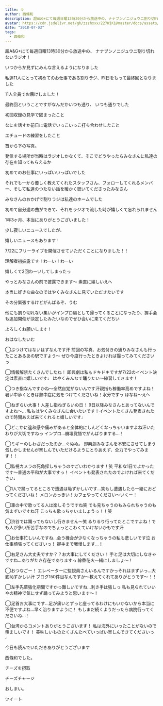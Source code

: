 ```yaml
---
title: ラ
author: 西條和
description: 超A&G+にて毎週日曜13時30分から放送中の、ナナブンノニジュウニ割り切れないラジオ！いつからか見ずにみんな言えるようになりました私達11人にとって初めてのお仕事である...
avatar: https://cdn.jsdelivr.net/gh/zzzhxxx/227WiKi@master/docs/assets/photo/avatar/nagomi.jpg
date: "2018-07-03"
tags:
  - 西條和
---
```















超A&G+にて毎週日曜13時30分から放送中の、
ナナブンノニジュウニ割り切れないラジオ！













いつからか見ずにみんな言えるようになりました









私達11人にとって初めてのお仕事である割りラジ、昨日をもって最終回となりました









11人全員でお届けしました！











最終回ということですがなんだかいつも通り、
いつも通りでした












初回収録の見学で固まったこと






なにを話すか前日に電話でいっこいっこ打ち合わせしたこと





エチュードの練習をしたこと








首から下の写真。














発信する場所が当時はラジオしかなくて、そこでどうやったらみなさんに私達の存在を知ってもらえるか











初めてのお仕事にいっぱいいっぱいでした













それでも一から優しく教えてくれたスタッフさん、フォローしてくれるメンバー、そして私達のつたない話を暖かく聴いてくださったみなさん

















みなさんのおかげで割りラジは私達のホームでした














初めて自分達の曲ができて、それをラジオで流した時が嬉しくて忘れられません











1年3ヶ月、本当にありがとうございました！












少し寂しいニュースでしたが、









嬉しいニュースもあります！













7/22にフリーライブを開催させていただくことになりました！！









理解者初披露です！わーい！わーい










嬉しくて2回わーいしてしまったっ








やっとみなさんの前で披露できます〜
素直に嬉しいえへ










本当に好きな曲なのではやくみなさんに見ていただきたいです










その分緊張するけどがんばるぞ、うむ











他にも割り切れない集いがインプロ編として帰ってくることになったり、握手会も追加開催が決定したみたいなのでぜひ会いに来てくだちい













よろしくお願いします！










おはなしたいむ



◯ぶつけてはないはずなんです汗
前回の写真、お気付きの通りみなさんも行ったことあるあの駅ですよう〜
ぜひ今度行ったときよければ撮ってみてくださいっ





◯情報解禁たくさんでしたね！
即興劇は私もドキドキですが7/22のイベント決定は素直に嬉しいです♩
はやくみんなで踊りたい〜練習してきます！






◯つき指なんですかね〜全然自覚がないんです汗親指も稼働率高めですよね！
暑い中歩くときは熱中症に気をつけてくださいね！水分ですっ
ほなね〜えへ





◯ねぎらい大事！人差し指ねぎらいの日！
9日以降みなさんとあってないんですよね〜…
私もはやくみなさんに会いたいです！イベントたくさん発表されたので時間あえば来てくれると嬉しいです♩







◯どこかに違和感や痛みがあると全体的にしんどくなっちゃいますよね汗いたわりが大切ですねっ
インプロ…崩壊覚悟でがんばりまする…！







◯ミギーのしわざだったのか…ぐぬぬ。
即興劇みなさんを不安にさせてしまう気しかしませんが楽しんでいただけるようにとりあえず、全力でやってみます！！





◯監視カメラの死角探しちゃうのすごいわかります！笑
平和な1日でよかったです〜普通の平和が大事ですっ！
イベントも発表されたのでよければ来てください♩







◯1人で踊ってるところで遭遇は恥ずかしいです…笑もし遭遇したら一緒におどってくださいね！
メロンおっきい！カフェやってください〜いくー！






◯車の中で歌ってる人は楽しそうですね笑
でも見ちゃうのもみられちゃうのも気まずいですね汗
こっちも歌っちゃいましょうっ！！笑





◯渋谷では踊ってもないし行きません〜笑
るりるり行ってたとこですよね！でも人が多い所苦手なのでちょっとこわくていけないかもです汗






◯お仕事忙しいんですね…会う機会が少なくなっちゃうの私も悲しいです泣
お仕事頑張ってくださいっ！
握手まで我慢します…！








◯右足さん大丈夫ですか？？お大事にしてください！
手と足は大切にしなきゃですね…ありがたき存在でありますっ
線香花火一緒にしましょ〜！







◯おつなごー！
エレベーターに監視員さんいるんですかっそれはまずいっ…大変恥ずかしい汗
ブログ150件目なんですか〜教えてくれてありがとうです〜！！





◯左手先輩強化期間ですかっ難しいですね…利き手は強しっ
私も見られていいやの精神で気にせず踊ってみようと思います〜！






◯足首お大事にです…足が痛いとずっと座ってるわけにもいかないから本当に不便ですよね…早く治りますように！
もしまだ続くようだったら病院行ってくださいね…！





◯台湾からコメントありがとうございます！
私は海外にいったことがないので羨ましいです！
美味しいものたくさんたべていっぱい楽しんできてくださいっ♩










今日も読んでいただきありがとうございます











西條和でした。









チーズを摂取








チーズチャージ








おしまい。


ツイート



